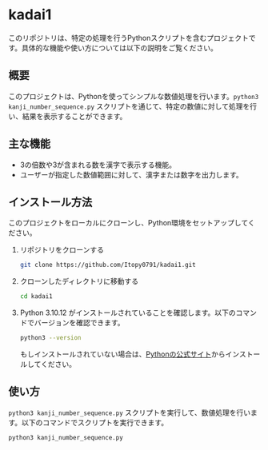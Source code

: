 # kadai1

このリポジトリは、特定の処理を行うPythonスクリプトを含むプロジェクトです。具体的な機能や使い方については以下の説明をご覧ください。

## 概要

このプロジェクトは、Pythonを使ってシンプルな数値処理を行います。`python3 kanji_number_sequence.py` スクリプトを通じて、特定の数値に対して処理を行い、結果を表示することができます。

## 主な機能

- 3の倍数や3が含まれる数を漢字で表示する機能。
- ユーザーが指定した数値範囲に対して、漢字または数字を出力します。

## インストール方法

このプロジェクトをローカルにクローンし、Python環境をセットアップしてください。

1. リポジトリをクローンする

    ```bash
    git clone https://github.com/Itopy0791/kadai1.git
    ```

2. クローンしたディレクトリに移動する

    ```bash
    cd kadai1
    ```

3. Python 3.10.12 がインストールされていることを確認します。以下のコマンドでバージョンを確認できます。

    ```bash
    python3 --version
    ```

    もしインストールされていない場合は、[Pythonの公式サイト](https://www.python.org/downloads/)からインストールしてください。

## 使い方

`python3 kanji_number_sequence.py` スクリプトを実行して、数値処理を行います。以下のコマンドでスクリプトを実行できます。

```bash
python3 kanji_number_sequence.py

